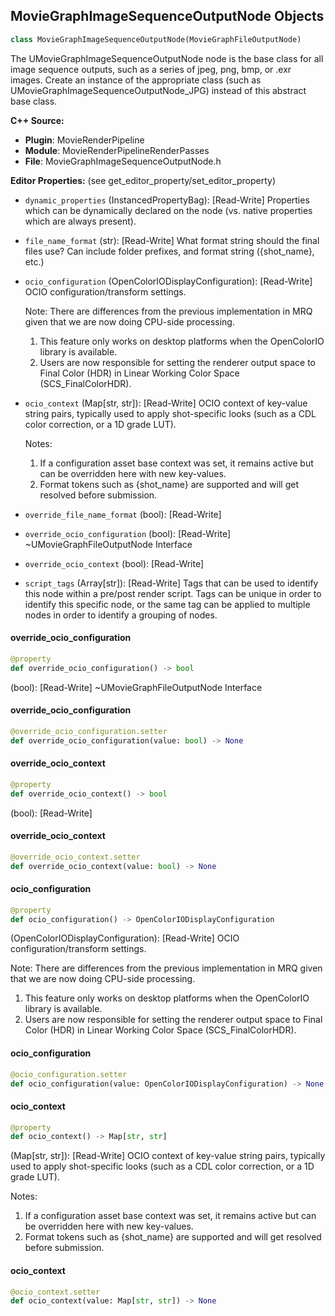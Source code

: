 ## MovieGraphImageSequenceOutputNode Objects

```python
class MovieGraphImageSequenceOutputNode(MovieGraphFileOutputNode)
```

The UMovieGraphImageSequenceOutputNode node is the base class for all image sequence outputs, such as
a series of jpeg, png, bmp, or .exr images. Create an instance of the appropriate class (such as
UMovieGraphImageSequenceOutputNode_JPG) instead of this abstract base class.

**C++ Source:**

- **Plugin**: MovieRenderPipeline
- **Module**: MovieRenderPipelineRenderPasses
- **File**: MovieGraphImageSequenceOutputNode.h

**Editor Properties:** (see get_editor_property/set_editor_property)

- ``dynamic_properties`` (InstancedPropertyBag):  [Read-Write] Properties which can be dynamically declared on the node (vs. native properties which are always present).
- ``file_name_format`` (str):  [Read-Write] What format string should the final files use? Can include folder prefixes, and format string ({shot_name}, etc.)
- ``ocio_configuration`` (OpenColorIODisplayConfiguration):  [Read-Write] OCIO configuration/transform settings.

  Note: There are differences from the previous implementation in MRQ given that we are now doing CPU-side processing.
  1) This feature only works on desktop platforms when the OpenColorIO library is available.
  2) Users are now responsible for setting the renderer output space to Final Color (HDR) in Linear Working Color Space (SCS_FinalColorHDR).
- ``ocio_context`` (Map[str, str]):  [Read-Write] OCIO context of key-value string pairs, typically used to apply shot-specific looks (such as a CDL color correction, or a 1D grade LUT).

  Notes:
  1) If a configuration asset base context was set, it remains active but can be overridden here with new key-values.
  2) Format tokens such as {shot_name} are supported and will get resolved before submission.
- ``override_file_name_format`` (bool):  [Read-Write]
- ``override_ocio_configuration`` (bool):  [Read-Write] ~UMovieGraphFileOutputNode Interface
- ``override_ocio_context`` (bool):  [Read-Write]
- ``script_tags`` (Array[str]):  [Read-Write] Tags that can be used to identify this node within a pre/post render script. Tags can be unique in order to identify this specific node,
  or the same tag can be applied to multiple nodes in order to identify a grouping of nodes.

<a id="unreal.MovieGraphImageSequenceOutputNode.override_ocio_configuration"></a>

#### override_ocio_configuration

```python
@property
def override_ocio_configuration() -> bool
```

(bool):  [Read-Write] ~UMovieGraphFileOutputNode Interface

<a id="unreal.MovieGraphImageSequenceOutputNode.override_ocio_configuration"></a>

#### override_ocio_configuration

```python
@override_ocio_configuration.setter
def override_ocio_configuration(value: bool) -> None
```

<a id="unreal.MovieGraphImageSequenceOutputNode.override_ocio_context"></a>

#### override_ocio_context

```python
@property
def override_ocio_context() -> bool
```

(bool):  [Read-Write]

<a id="unreal.MovieGraphImageSequenceOutputNode.override_ocio_context"></a>

#### override_ocio_context

```python
@override_ocio_context.setter
def override_ocio_context(value: bool) -> None
```

<a id="unreal.MovieGraphImageSequenceOutputNode.ocio_configuration"></a>

#### ocio_configuration

```python
@property
def ocio_configuration() -> OpenColorIODisplayConfiguration
```

(OpenColorIODisplayConfiguration):  [Read-Write] OCIO configuration/transform settings.

Note: There are differences from the previous implementation in MRQ given that we are now doing CPU-side processing.
1) This feature only works on desktop platforms when the OpenColorIO library is available.
2) Users are now responsible for setting the renderer output space to Final Color (HDR) in Linear Working Color Space (SCS_FinalColorHDR).

<a id="unreal.MovieGraphImageSequenceOutputNode.ocio_configuration"></a>

#### ocio_configuration

```python
@ocio_configuration.setter
def ocio_configuration(value: OpenColorIODisplayConfiguration) -> None
```

<a id="unreal.MovieGraphImageSequenceOutputNode.ocio_context"></a>

#### ocio_context

```python
@property
def ocio_context() -> Map[str, str]
```

(Map[str, str]):  [Read-Write] OCIO context of key-value string pairs, typically used to apply shot-specific looks (such as a CDL color correction, or a 1D grade LUT).

Notes:
1) If a configuration asset base context was set, it remains active but can be overridden here with new key-values.
2) Format tokens such as {shot_name} are supported and will get resolved before submission.

<a id="unreal.MovieGraphImageSequenceOutputNode.ocio_context"></a>

#### ocio_context

```python
@ocio_context.setter
def ocio_context(value: Map[str, str]) -> None
```

<a id="unreal.MovieGraphImageSequenceOutputNode_EXR"></a>
